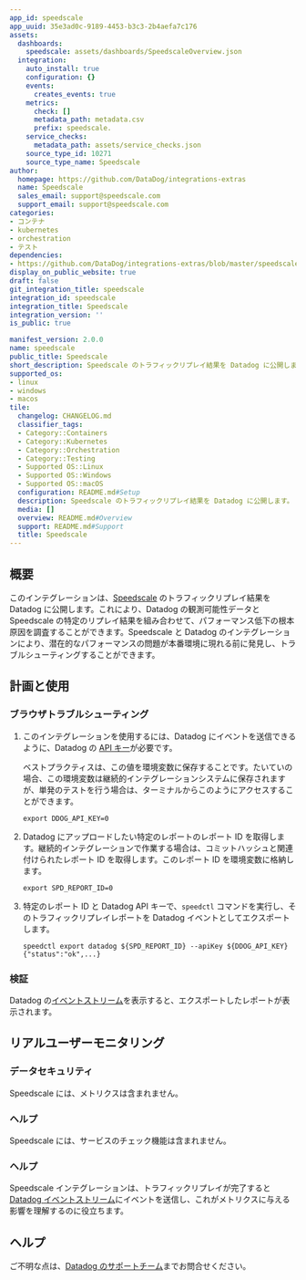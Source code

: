 ```yaml
---
app_id: speedscale
app_uuid: 35e3ad0c-9189-4453-b3c3-2b4aefa7c176
assets:
  dashboards:
    speedscale: assets/dashboards/SpeedscaleOverview.json
  integration:
    auto_install: true
    configuration: {}
    events:
      creates_events: true
    metrics:
      check: []
      metadata_path: metadata.csv
      prefix: speedscale.
    service_checks:
      metadata_path: assets/service_checks.json
    source_type_id: 10271
    source_type_name: Speedscale
author:
  homepage: https://github.com/DataDog/integrations-extras
  name: Speedscale
  sales_email: support@speedscale.com
  support_email: support@speedscale.com
categories:
- コンテナ
- kubernetes
- orchestration
- テスト
dependencies:
- https://github.com/DataDog/integrations-extras/blob/master/speedscale/README.md
display_on_public_website: true
draft: false
git_integration_title: speedscale
integration_id: speedscale
integration_title: Speedscale
integration_version: ''
is_public: true

manifest_version: 2.0.0
name: speedscale
public_title: Speedscale
short_description: Speedscale のトラフィックリプレイ結果を Datadog に公開します。
supported_os:
- linux
- windows
- macos
tile:
  changelog: CHANGELOG.md
  classifier_tags:
  - Category::Containers
  - Category::Kubernetes
  - Category::Orchestration
  - Category::Testing
  - Supported OS::Linux
  - Supported OS::Windows
  - Supported OS::macOS
  configuration: README.md#Setup
  description: Speedscale のトラフィックリプレイ結果を Datadog に公開します。
  media: []
  overview: README.md#Overview
  support: README.md#Support
  title: Speedscale
---
```


<!--  SOURCED FROM https://github.com/DataDog/integrations-extras -->
## 概要

このインテグレーションは、[Speedscale][1] のトラフィックリプレイ結果を Datadog に公開します。これにより、Datadog の観測可能性データと Speedscale の特定のリプレイ結果を組み合わせて、パフォーマンス低下の根本原因を調査することができます。Speedscale と Datadog のインテグレーションにより、潜在的なパフォーマンスの問題が本番環境に現れる前に発見し、トラブルシューティングすることができます。

## 計画と使用

### ブラウザトラブルシューティング

1. このインテグレーションを使用するには、Datadog にイベントを送信できるように、Datadog の [API キー][2]が必要です。

   ベストプラクティスは、この値を環境変数に保存することです。たいていの場合、この環境変数は継続的インテグレーションシステムに保存されますが、単発のテストを行う場合は、ターミナルからこのようにアクセスすることができます。

   ```
   export DDOG_API_KEY=0
   ```

2. Datadog にアップロードしたい特定のレポートのレポート ID を取得します。継続的インテグレーションで作業する場合は、コミットハッシュと関連付けられたレポート ID を取得します。このレポート ID を環境変数に格納します。

   ```
   export SPD_REPORT_ID=0
   ```

3. 特定のレポート ID と Datadog API キーで、`speedctl` コマンドを実行し、そのトラフィックリプレイレポートを Datadog イベントとしてエクスポートします。

   ```
   speedctl export datadog ${SPD_REPORT_ID} --apiKey ${DDOG_API_KEY}
   {"status":"ok",...}
   ```
### 検証

Datadog の[イベントストリーム][2]を表示すると、エクスポートしたレポートが表示されます。

## リアルユーザーモニタリング

### データセキュリティ

Speedscale には、メトリクスは含まれません。

### ヘルプ

Speedscale には、サービスのチェック機能は含まれません。

### ヘルプ

Speedscale インテグレーションは、トラフィックリプレイが完了すると [Datadog イベントストリーム][3]にイベントを送信し、これがメトリクスに与える影響を理解するのに役立ちます。

## ヘルプ

ご不明な点は、[Datadog のサポートチーム][4]までお問合せください。

[1]: https://docs.speedscale.com/reference/integrations/datadog/
[2]: https://docs.datadoghq.com/ja/account_management/api-app-keys/
[3]: https://app.datadoghq.com/event/stream
[4]: https://docs.datadoghq.com/ja/help/
